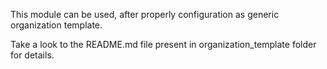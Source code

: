 This module can be used, after properly configuration as generic organization template.

Take a look to the README.md file present in organization_template folder for details.
 